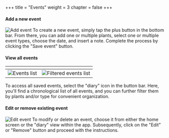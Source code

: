 +++
title = "Events"
weight = 3
chapter = false
+++

#### Add a new event
![Add event](/images/add-event.png?height=80vh)
To create a new event, simply tap the plus button in the bottom bar. From there, you can add one or multiple plants, select one or multiple event types, choose the date, and insert a note. Complete the process by clicking the "Save event" button.

#### View all events
| <!-- -->    | <!-- -->    |
|-------------|-------------|
| ![Events list](/images/events.png?height=80vh)| ![Filtered events list](/images/events-filtered.png?height=80vh) |

To access all saved events, select the "diary" icon in the button bar. Here, you'll find a chronological list of all events, and you can further filter them by plants and/or type for convenient organization.

#### Edit or remove existing event
![Edit event](/images/edit-event.png?height=80vh)
To modify or delete an event, choose it from either the home screen or the "diary" view within the app. Subsequently, click on the "Edit" or "Remove" button and proceed with the instructions.
